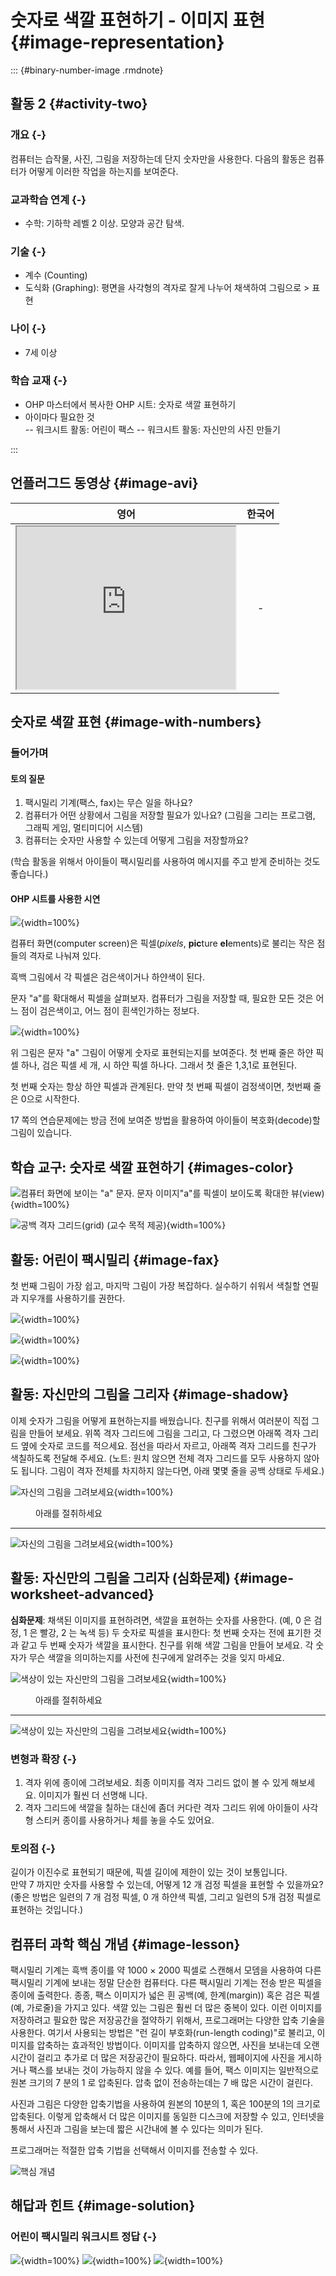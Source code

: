 # 숫자로 색깔 표현하기 - 이미지 표현 {#image-representation}

::: {#binary-number-image .rmdnote}

## 활동 2 {#activity-two}

### 개요 {-}

컴퓨터는 습작물, 사진, 그림을 저장하는데 단지 숫자만을 사용한다. 
다음의 활동은 컴퓨터가 어떻게 이러한 작업을 하는지를 보여준다.

### 교과학습 연계 {-}  

- 수학: 기하학 레벨 2 이상. 모양과 공간 탐색.

### 기술 {-}

- 계수 (Counting)
- 도식화 (Graphing): 평면을 사각형의 격자로 잘게 나누어 채색하여 그림으로 > 표현

### 나이 {-}
- 7세 이상

### 학습 교재 {-}

- OHP 마스터에서 복사한 OHP 시트: 숫자로 색깔 표현하기
- 아이마다 필요한 것  
-- 워크시트 활동: 어린이 팩스
-- 워크시트 활동: 자신만의 사진 만들기 

:::

## 언플러그드 동영상 {#image-avi}


| 영어 | 한국어 |
:---------------------------------: | :-------------:|
| <iframe width="350" height="260" src="https://www.youtube.com/embed/uaV2RuAJTjQ" ameborder="0" allowfullscreen> </iframe> | - |


## 숫자로 색깔 표현 {#image-with-numbers}

### 들어가며  
 
#### 토의 질문  

1. 팩시밀리 기계(팩스, fax)는 무슨 일을 하나요?  
2. 컴퓨터가 어떤 상황에서 그림을 저장할 필요가 있나요? (그림을 그리는 프로그램, 그래픽 게임, 멀티미디어 시스템) 
3. 컴퓨터는 숫자만 사용할 수 있는데 어떻게 그림을 저장할까요?  

(학습 활동을 위해서 아이들이 팩시밀리를 사용하여 메시지를 주고 받게 준비하는 것도 좋습니다.)

#### OHP 시트를 사용한 시연  

![](img/ch02-img/02-image-01-a-01.png){width=100%}

컴퓨터 화면(computer screen)은 픽셀(*pixels*, **pic**ture **el**ements)로 
불리는 작은 점들의 격자로 나눠져 있다.  

흑백 그림에서 각 픽셀은 검은색이거나 하얀색이 된다. 

문자 "a"를 확대해서 픽셀을 살펴보자. 
컴퓨터가 그림을 저장할 때, 필요한 모든 것은 어느 점이 검은색이고, 
어느 점이 흰색인가하는 정보다.

![](img/ch02-img/02-image-01-a-02.png){width=100%}

위 그림은 문자 "a" 그림이 어떻게 숫자로 표현되는지를 보여준다. 첫 번째 줄은 하얀 픽셀 하나, 
검은 픽셀 세 개, 시 하얀 픽셀 하나다. 그래서 첫 줄은 1,3,1로 표현된다.  

첫 번째 숫자는 항상 하얀 픽셀과 관계된다. 만약 첫 번째 픽셀이 검정색이면, 
첫번째 줄은 0으로 시작한다.

17 쪽의 연습문제에는 방금 전에 보여준 방법을 활용하여 아이들이 복호화(decode)할 
그림이 있습니다.  



## 학습 교구: 숫자로 색깔 표현하기 {#images-color}

![컴퓨터 화면에 보이는 "a" 문자. 문자 이미지"a"를 픽셀이 보이도록 확대한 뷰(view)](img/ch02-img/02-image-02-master-01.png){width=100%}

![공백 격자 그리드(grid) (교수 목적 제공)](img/ch02-img/02-image-02-master-03.png){width=100%}


## 활동: 어린이 팩시밀리 {#image-fax}

첫 번째 그림이 가장 쉽고, 마지막 그림이 가장 복잡하다. 실수하기 쉬워서 색칠할 연필과
지우개를 사용하기를 권한다.

![](img/ch02-img/02-image-03-worksheet-01.png){width=100%}

![](img/ch02-img/02-image-03-worksheet-02.png){width=100%}

![](img/ch02-img/02-image-03-worksheet-03.png){width=100%}



## 활동: 자신만의 그림을 그리자 {#image-shadow}

이제 숫자가 그림을 어떻게 표현하는지를 배웠습니다.
친구를 위해서 여러분이 직접 그림을 만들어 보세요. 
위쪽 격자 그리드에 그림을 그리고, 다 그렸으면 아래쪽 격자
그리드 옆에 숫자로 코드를 적으세요. 
점선을 따라서 자르고, 아래쪽 격자 그리드를 친구가 색칠하도록 전달해 주세요. 
(노트: 원치 않으면 전체 격자 그리드를 모두 사용하지 않아도 됩니다. 
그림이 격자 전체를 차지하지 않는다면, 아래 몇몇 줄을 공백 상태로 두세요.)

![자신의 그림을 그려보세요](img/ch02-img/02-image-04-worksheet-01.png){width=100%}

<dl>
  <dd>아래를 절취하세요</dd>
  <hr>
</dl>

![자신의 그림을 그려보세요](img/ch02-img/02-image-04-worksheet-01.png){width=100%}



## 활동: 자신만의 그림을 그리자 (심화문제) {#image-worksheet-advanced}

**심화문제**:  채색된 이미지를 표현하려면, 색깔을 표현하는 숫자를 사용한다. (예, 0 은 검정,
1 은 빨강, 2 는 녹색 등) 두 숫자로 픽셀을 표시한다: 첫 번째 숫자는 전에 표기한 것과
같고 두 번째 숫자가 색깔을 표시한다. 
친구를 위해 색깔 그림을 만들어 보세요. 
각 숫자가 무슨 색깔을 의미하는지를 사전에 친구에게 알려주는 것을 잊지 마세요.

![색상이 있는 자신만의 그림을 그려보세요](img/ch02-img/02-image-04-worksheet-01.png){width=100%}

<dl>
  <dd>아래를 절취하세요</dd>
  <hr>
</dl>

![색상이 있는 자신만의 그림을 그려보세요](img/ch02-img/02-image-04-worksheet-01.png){width=100%}

### 변형과 확장 {-}

1. 격자 위에 종이에 그려보세요. 최종 이미지를 격자 그리드 없이 볼 수 있게 해보세요. 이미지가 훨씬 더 선명해 니다.  
2. 격자 그리드에 색깔을 칠하는 대신에 좀더 커다란 격자 그리드 위에 아이들이 사각형 스티커 종이를 사용하거나 체를 놓을 수도 있어요.  

### 토의점 {-}

길이가 이진수로 표현되기 때문에, 픽셀 길이에 제한이 있는 것이 보통입니다.  
만약 7 까지만 숫자를 사용할 수 있는데, 어떻게 12 개 검정 픽셀을 표현할 수 있을까요? 
(좋은 방법은 일련의 7 개 검정 픽셀, 0 개 하얀색 픽셀, 그리고 일련의 5개 검정 픽셀로 표현하는 것입니다.)


## 컴퓨터 과학 핵심 개념 {#image-lesson}

팩시밀리 기계는 흑백 종이를 약 1000 × 2000 픽셀로 스캔해서 모뎀을 사용하여 다른
팩시밀리 기계에 보내는 정말 단순한 컴퓨터다. 
다른 팩시밀리 기계는 전송 받은 픽셀을 종이에 출력한다. 
종종, 팩스 이미지가 넓은 흰 공백(예, 한계(margin)) 혹은 검은 픽셀 (예, 가로줄)을 가지고 있다. 
색깔 있는 그림은 훨씬 더 많은 중복이 있다. 이런 이미지를 저장하려고
필요한 많은 저장공간을 절약하기 위해서, 프로그래머는 다양한 압축 기술을 사용한다.
여기서 사용되는 방법은 "런 길이 부호화(run-length coding)"로 불리고, 이미지를 압축하는 효과적인 방법이다. 
이미지를 압축하지 않으면, 사진을 보내는데 오랜 시간이 걸리고 추가로 더 많은 저장공간이 필요하다. 
따라서, 웹페이지에 사진을 게시하거나 팩스를 보내는 것이 가능하지 않을 수 있다. 
예를 들어, 팩스 이미지는 일반적으로 원본 크기의 7 분의 1 로 압축된다. 
압축 없이 전송하는데는 7 배 많은 시간이 걸린다.  

사진과 그림은 다양한 압축기법을 사용하여 원본의 10분의 1, 혹은 100분의 1의 크기로 압축된다. 
이렇게 압축해서 더 많은 이미지를 동일한 디스크에 저장할 수 있고,
인터넷을 통해서 사진과 그림을 보는데 짧은 시간내에 볼 수 있다는 의미가 된다.  

프로그래머는 적절한 압축 기법을 선택해서 이미지를 전송할 수 있다. 

![핵심 개념](img/ch02-img/02-image-05-core-concept.png)


## 해답과 힌트 {#image-solution}

### 어린이 팩시밀리 워크시트 정답 {-}

![](img/ch02-img/02-image-06-hint-solution-01.png){width=100%}
![](img/ch02-img/02-image-06-hint-solution-02.png){width=100%}
![](img/ch02-img/02-image-06-hint-solution-03.png){width=100%}



